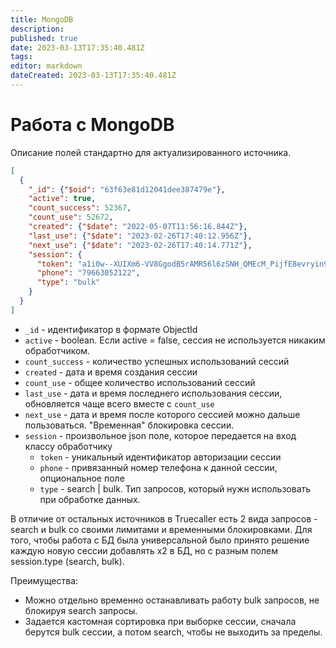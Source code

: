 ```yaml
---
title: MongoDB
description: 
published: true
date: 2023-03-13T17:35:40.481Z
tags: 
editor: markdown
dateCreated: 2023-03-13T17:35:40.481Z
---
```


# Работа с MongoDB

Описание полей стандартно для актуализированного источника.

```json
[
  {
    "_id": {"$oid": "63f63e81d12041dee387479e"},
    "active": true,
    "count_success": 52367,
    "count_use": 52672,
    "created": {"$date": "2022-05-07T11:56:16.844Z"},
    "last_use": {"$date": "2023-02-26T17:40:12.956Z"},
    "next_use": {"$date": "2023-02-26T17:40:14.771Z"},
    "session": {
      "token": "a1i0w--XUIXm6-VV8GgodB5rAMR56l6zSNH_QMEcM_PijfE8evryin9QF6F5kbpd",
      "phone": "79663052122",
      "type": "bulk"
    }
  }
]
```

- `_id` - идентификатор в формате ObjectId
- `active` - boolean. Если active = false, сессия не используется никаким обработчиком.
- `count_success` - количество успешных использований сессий
- `created` - дата и время создания сессии
- `count_use` - общее количество использований сессий
- `last_use` - дата и время последнего использования сессии, обновляется чаще всего вместе с `count_use`
- `next_use` - дата и время после которого сессией можно дальше пользоваться. "Временная" блокировка сессии. 
- `session` - произвольное json поле, которое передается на вход классу обработчику
    - `token` - уникальный идентификатор авторизации сессии
    - `phone` - привязанный номер телефона к данной сессии, опциональное поле
    - `type` - search | bulk. Тип запросов, который нужн использовать при обработке данных.

В отличие от остальных источников в Truecaller есть 2 вида запросов - search и bulk со своими лимитами и временными блокировками. Для того, чтобы работа с БД была универсальной было принято решение каждую новую сессии добавлять x2 в БД, но с разным полем session.type (search, bulk).

Преимущества:
- Можно отдельно временно останавливать работу bulk запросов, не блокируя search запросы. 
- Задается кастомная сортировка при выборке сессии, сначала берутся bulk сессии, а потом search, чтобы не выходить за пределы. 